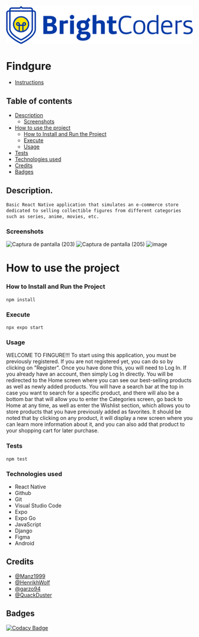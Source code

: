 ![BrightCoders Logo](img/logo.png)

# Findgure

- [Instructions](./instructions.md)

## Table of contents

- [Description](#Description)
  - [Screenshots](#Screenshots)
- [How to use the project](#How-to-use-the-project)
  - [How to Install and Run the Project](#How-to-Install-and-Run-the-Project)
  - [Execute](#Execute)
  - [Usage](#Usage)
- [Tests](#Tests)
- [Technologies used](#Technologies-used)
- [Credits](#Credits)
- [Badges](#Badges)

## Description.
    Basic React Native application that simulates an e-commerce store dedicated to selling collectible figures from different categories such as series, anime, movies, etc.

### Screenshots

![Captura de pantalla (203)](https://user-images.githubusercontent.com/87275990/223787413-434f4e79-2833-48bc-b083-05c2b6d9cacb.png)
![Captura de pantalla (205)](https://user-images.githubusercontent.com/87275990/224437954-0ea71c16-395f-45e7-8236-c3f476a0c230.png)
![image](https://user-images.githubusercontent.com/54423116/224858323-42f848fc-0028-40ef-a394-892bbb750f83.png)
# How to use the project

### How to Install and Run the Project

```
npm install
```

### Execute

```
npx expo start
```

### Usage
<!-- Aquí escribiremos cómo se utiliza y navega a través de la aplicación -->
WELCOME TO FINGURE!!!
To start using this application, you must be previously registered. If you are not registered yet, you can do so by clicking on "Register". Once you have done this, you will need to Log In. If you already have an account, then simply Log In directly. You will be redirected to the Home screen where you can see our best-selling products as well as newly added products. You will have a search bar at the top in case you want to search for a specific product, and there will also be a bottom bar that will allow you to enter the Categories screen, go back to Home at any time, as well as enter the Wishlist section, which allows you to store products that you have previously added as favorites. It should be noted that by clicking on any product, it will display a new screen where you can learn more information about it, and you can also add that product to your shopping cart for later purchase.
### Tests

```
npm test
```

### Technologies used

- React Native
- Github
- Git
- Visual Studio Code
- Expo
- Expo Go
- JavaScript
- Django
- Figma
- Android


## Credits

- [@Manz1999](https://github.com/Manz1999)
- [@HenrikhWolf](https://github.com/HenrikhWolf)
- [@garzo94](https://github.com/garzo94)
- [@QuackDuster](https://github.com/QuackDuster)

    
## Badges
[![Codacy Badge](https://app.codacy.com/project/badge/Grade/8febb7f59b8046f58cfc7444a9ef43ed)](https://app.codacy.com/gh/BrightCoders-Institute/BCDIC22-RN-proyecto-final-team2/dashboard?utm_source=gh&utm_medium=referral&utm_content=&utm_campaign=Badge_grade)
